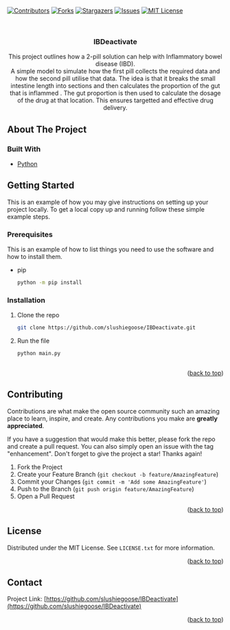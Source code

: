 <div id="top"></div>


<!-- PROJECT SHIELDS -->
<!--
*** I'm using markdown "reference style" links for readability.
*** Reference links are enclosed in brackets [ ] instead of parentheses ( ).
*** See the bottom of this document for the declaration of the reference variables
*** for contributors-url, forks-url, etc. This is an optional, concise syntax you may use.
*** https://www.markdownguide.org/basic-syntax/#reference-style-links
-->
[![Contributors][contributors-shield]][contributors-url]
[![Forks][forks-shield]][forks-url]
[![Stargazers][stars-shield]][stars-url]
[![Issues][issues-shield]][issues-url]
[![MIT License][license-shield]][license-url]



<!-- PROJECT LOGO -->
<br />
<div align="center">
  <a href="https://github.com/slushiegoose/IBDeactivate">
  </a>

<h3 align="center">IBDeactivate</h3>

  <p align="center">
    This project outlines how a 2-pill solution can help with Inflammatory bowel disease (IBD).
    <br/>
    A simple model to simulate how the first pill collects the required data and how the second pill utilise that data.
 The idea is that it breaks the small intestine length into sections and then calculates the proportion of the gut that is inflammed
. The gut proportion is then used to calculate the dosage of the drug at that location. This ensures targetted and effective drug delivery.
  
  </p>
</div>





<!-- ABOUT THE PROJECT -->
## About The Project



### Built With

* [Python](https://www.python.org/)





<!-- GETTING STARTED -->
## Getting Started

This is an example of how you may give instructions on setting up your project locally.
To get a local copy up and running follow these simple example steps.

### Prerequisites

This is an example of how to list things you need to use the software and how to install them.
* pip
  ```sh
  python -m pip install
  ```

### Installation

1. Clone the repo
   ```sh
   git clone https://github.com/slushiegoose/IBDeactivate.git
   ```
2. Run the file
   ```sh
   python main.py
  

<p align="right">(<a href="#top">back to top</a>)</p>




<!-- CONTRIBUTING -->
## Contributing

Contributions are what make the open source community such an amazing place to learn, inspire, and create. Any contributions you make are **greatly appreciated**.

If you have a suggestion that would make this better, please fork the repo and create a pull request. You can also simply open an issue with the tag "enhancement".
Don't forget to give the project a star! Thanks again!

1. Fork the Project
2. Create your Feature Branch (`git checkout -b feature/AmazingFeature`)
3. Commit your Changes (`git commit -m 'Add some AmazingFeature'`)
4. Push to the Branch (`git push origin feature/AmazingFeature`)
5. Open a Pull Request

<p align="right">(<a href="#top">back to top</a>)</p>



<!-- LICENSE -->
## License

Distributed under the MIT License. See `LICENSE.txt` for more information.

<p align="right">(<a href="#top">back to top</a>)</p>



<!-- CONTACT -->
## Contact



Project Link: [https://github.com/slushiegoose/IBDeactivate](https://github.com/slushiegoose/IBDeactivate)

<p align="right">(<a href="#top">back to top</a>)</p>





<!-- MARKDOWN LINKS & IMAGES -->
<!-- https://www.markdownguide.org/basic-syntax/#reference-style-links -->
[contributors-shield]: https://img.shields.io/github/contributors/slushiegoose/IBDeactivate.svg?style=for-the-badge
[contributors-url]: https://github.com/slushiegoose/IBDeactivate/graphs/contributors
[forks-shield]: https://img.shields.io/github/forks/slushiegoose/IBDeactivate.svg?style=for-the-badge
[forks-url]: https://github.com/slushiegoose/IBDeactivate/network/members
[stars-shield]: https://img.shields.io/github/stars/slushiegoose/IBDeactivate.svg?style=for-the-badge
[stars-url]: https://github.com/slushiegoose/IBDeactivate/stargazers
[issues-shield]: https://img.shields.io/github/issues/slushiegoose/IBDeactivate.svg?style=for-the-badge
[issues-url]: https://github.com/slushiegoose/IBDeactivate/issues
[license-shield]: https://img.shields.io/github/license/slushiegoose/IBDeactivate.svg?style=for-the-badge
[license-url]: https://github.com/slushiegoose/IBDeactivate/blob/master/LICENSE.txt
[linkedin-shield]: https://img.shields.io/badge/-LinkedIn-black.svg?style=for-the-badge&logo=linkedin&colorB=555
[product-screenshot]: images/screenshot.png
